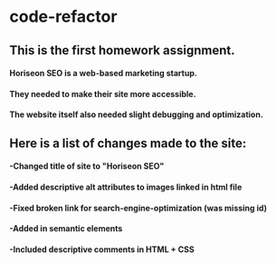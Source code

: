 # code-refactor
## This is the first homework assignment.

#### Horiseon SEO is a web-based marketing startup.
#### They needed to make their site more accessible.
#### The website itself also needed slight debugging and optimization.

## __Here is a list of changes made to the site:__

#### -Changed title of site to "Horiseon SEO"
#### -Added descriptive alt attributes to images linked in html file
#### -Fixed broken link for search-engine-optimization (was missing id)
#### -Added in semantic elements
#### -Included descriptive comments in HTML + CSS

